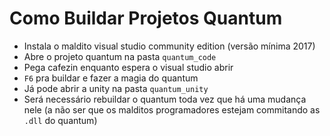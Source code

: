 # Como Buildar Projetos Quantum

- Instala o maldito visual studio community edition (versão mínima 2017)
- Abre o projeto quantum na pasta `quantum_code`
- Pega cafezin enquanto espera o visual studio abrir
- `F6` pra buildar e fazer a magia do quantum
- Já pode abrir a unity na pasta `quantum_unity`
- Será necessário rebuildar o quantum toda vez que há uma mudança nele (a não ser que os malditos programadores estejam commitando as `.dll` do quantum)
